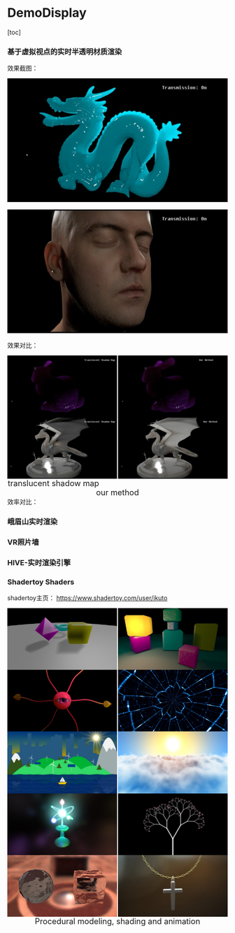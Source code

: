 # DemoDisplay

[toc]

### 基于虚拟视点的实时半透明材质渲染

效果截图：

![](./TranslucencyRendering/1583239552056.png)

![](./TranslucencyRendering/1583239634009.png)

效果对比：

<img src="./TranslucencyRendering/1583239765855.png" width = "49.8%" div align=left /><img src="./TranslucencyRendering/1583241450968.png" width = "49.8%" div align=right />

<img src="./TranslucencyRendering/1583243212502.png" width = "49.8%" div align=left /><img src="./TranslucencyRendering/1583243222195.png" width = "49.8%" div align=right />
<center><font size=4>translucent shadow map &emsp;&emsp;&emsp;&emsp;&emsp;&emsp;&emsp;&emsp;&emsp;&emsp;&emsp;&emsp;&emsp;&emsp;&emsp;&emsp;	 our method</font></center>
效率对比：





### 峨眉山实时渲染





### VR照片墙





### HIVE-实时渲染引擎





### Shadertoy Shaders

shadertoy主页： https://www.shadertoy.com/user/ikuto 

<img src="./Shadertoy/3lK3RR.jpg" width = "49.8%"  div align=left /><img src="./Shadertoy/3lKGRW.jpg" width = "49.8%"  div align=right />

<img src="./Shadertoy/Wl2XzK.jpg" width = "49.8%"  div align=left /><img src="./Shadertoy/MlycRy.jpg" width = "49.8%"  div align=right />

<img src="./Shadertoy/wljSDh.jpg" width = "49.8%" div align=left /><img src="./Shadertoy/XlKyRw.jpg" width = "49.8%"  div align=right />

<img src="./Shadertoy/ttSSW3.jpg" width = "49.8%" div align=left /><img src="./Shadertoy/wtf3DB.jpg" width = "49.8%"  div align=right />

<img src="./Shadertoy/4tycWy.jpg" width = "49.8%" div align=left /><img src="./Shadertoy/tlSGRz.jpg" width = "49.8%" div align=right />
<center><font size=4>Procedural modeling, shading and animation</font></center>

